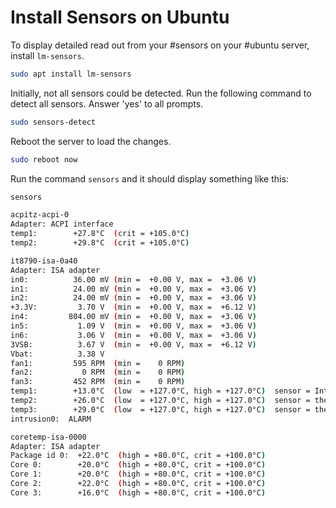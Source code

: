 # Install Sensors on Ubuntu
To display detailed read out from your #sensors on your #ubuntu server, install `lm-sensors`.

```bash
sudo apt install lm-sensors
```

Initially, not all sensors could be detected. Run the following command to detect all sensors. Answer 'yes' to all prompts.

```bash
sudo sensors-detect
```

Reboot the server to load the changes.

```bash
sudo reboot now
```

Run the command `sensors` and it should display something like this:

```bash
sensors

acpitz-acpi-0
Adapter: ACPI interface
temp1:        +27.8°C  (crit = +105.0°C)
temp2:        +29.8°C  (crit = +105.0°C)

it8790-isa-0a40
Adapter: ISA adapter
in0:          36.00 mV (min =  +0.00 V, max =  +3.06 V)
in1:          24.00 mV (min =  +0.00 V, max =  +3.06 V)
in2:          24.00 mV (min =  +0.00 V, max =  +3.06 V)
+3.3V:         3.70 V  (min =  +0.00 V, max =  +6.12 V)
in4:         804.00 mV (min =  +0.00 V, max =  +3.06 V)
in5:           1.09 V  (min =  +0.00 V, max =  +3.06 V)
in6:           3.06 V  (min =  +0.00 V, max =  +3.06 V) 
3VSB:          3.67 V  (min =  +0.00 V, max =  +6.12 V)
Vbat:          3.38 V
fan1:         595 RPM  (min =    0 RPM)
fan2:           0 RPM  (min =    0 RPM)
fan3:         452 RPM  (min =    0 RPM)
temp1:        +13.0°C  (low  = +127.0°C, high = +127.0°C)  sensor = Intel PECI
temp2:        +26.0°C  (low  = +127.0°C, high = +127.0°C)  sensor = thermistor
temp3:        +29.0°C  (low  = +127.0°C, high = +127.0°C)  sensor = thermistor
intrusion0:  ALARM

coretemp-isa-0000
Adapter: ISA adapter
Package id 0:  +22.0°C  (high = +80.0°C, crit = +100.0°C)
Core 0:        +20.0°C  (high = +80.0°C, crit = +100.0°C)
Core 1:        +20.0°C  (high = +80.0°C, crit = +100.0°C)
Core 2:        +22.0°C  (high = +80.0°C, crit = +100.0°C)
Core 3:        +16.0°C  (high = +80.0°C, crit = +100.0°C)
```
